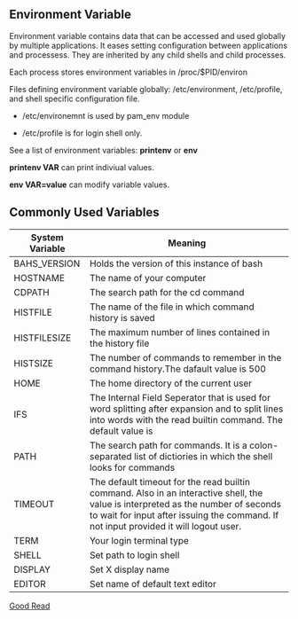 ## Environment Variable ##

Environment variable contains data that can be accessed and used globally by multiple applications. It eases setting configuration between applications and processess. 
They are inherited by any child shells and child processes.

Each process stores environment variables in /proc/$PID/environ  

Files defining environment variable globally: /etc/environment, /etc/profile, and shell specific configuration file.  

* /etc/environemnt is used by pam_env module

* /etc/profile is for login shell only. 

See a list of environment variables:  **printenv** or **env**   

**printenv  VAR**  can print indiviual values.

**env  VAR=value** can modify variable values.

## Commonly Used Variables ##

|System Variable | Meaning |
|---------|-------|
|BAHS_VERSION| Holds the version of this instance of bash|
|HOSTNAME| The name of your computer|
|CDPATH|The search path for the cd command|
|HISTFILE| The name of the file in which command history is saved |
|HISTFILESIZE| The maximum number of lines contained in the history file|
|HISTSIZE|The number of commands to remember in the command history.The dafault value is 500|
|HOME|The home directory of the current user|
|IFS| The Internal Field Seperator that is used for word splitting after expansion and to split lines into words with the read builtin command. The default value is <space><tab><newline>|
|PATH| The search path for commands. It is a colon-separated list of dictiories in which the shell looks for commands|
  |TIMEOUT|The default timeout for the read builtin command. Also in an interactive shell, the value is interpreted as the number of seconds to wait for input after issuing the command. If not input provided it will logout user.|
  |TERM| Your login terminal type|
  |SHELL|Set path to login shell|
  |DISPLAY| Set X display name|
  |EDITOR|Set name of default text editor|

 
[Good Read](https://www.digitalocean.com/community/tutorials/how-to-read-and-set-environmental-and-shell-variables-on-a-linux-vps)
